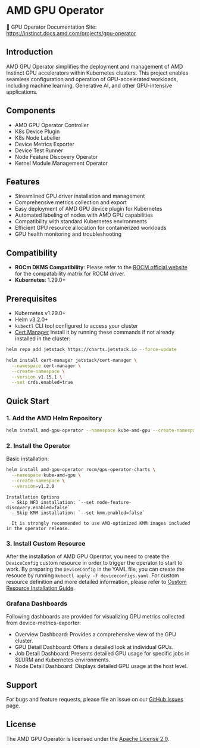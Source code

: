 # AMD GPU Operator

:book: GPU Operator Documentation Site: https://instinct.docs.amd.com/projects/gpu-operator

## Introduction

AMD GPU Operator simplifies the deployment and management of AMD Instinct GPU accelerators within Kubernetes clusters. This project enables seamless configuration and operation of GPU-accelerated workloads, including machine learning, Generative AI, and other GPU-intensive applications.

## Components

* AMD GPU Operator Controller
* K8s Device Plugin
* K8s Node Labeller
* Device Metrics Exporter
* Device Test Runner
* Node Feature Discovery Operator
* Kernel Module Management Operator

## Features

* Streamlined GPU driver installation and management
* Comprehensive metrics collection and export
* Easy deployment of AMD GPU device plugin for Kubernetes
* Automated labeling of nodes with AMD GPU capabilities
* Compatibility with standard Kubernetes environments
* Efficient GPU resource allocation for containerized workloads
* GPU health monitoring and troubleshooting  

## Compatibility

* **ROCm DKMS Compatibility**: Please refer to the [ROCM official website](https://rocm.docs.amd.com/en/latest/compatibility/compatibility-matrix.html) for the compatability matrix for ROCM driver.
* **Kubernetes**: 1.29.0+

## Prerequisites

* Kubernetes v1.29.0+
* Helm v3.2.0+
* `kubectl` CLI tool configured to access your cluster
* [Cert Manager](https://cert-manager.io/docs/) Install it by running these commands if not already installed in the cluster:

```bash
helm repo add jetstack https://charts.jetstack.io --force-update

helm install cert-manager jetstack/cert-manager \
  --namespace cert-manager \
  --create-namespace \
  --version v1.15.1 \
  --set crds.enabled=true
```

## Quick Start

### 1. Add the AMD Helm Repository

```bash
helm install amd-gpu-operator --namespace kube-amd-gpu --create-namespace https://github.com/ROCm/gpu-operator/releases/download/v1.0.0/gpu-operator-charts-v1.0.0.tgz
```

### 2. Install the Operator

Basic installation:

```bash
helm install amd-gpu-operator rocm/gpu-operator-charts \
  --namespace kube-amd-gpu \
  --create-namespace \
  --version=v1.2.0
```

```{note}
Installation Options
  - Skip NFD installation: `--set node-feature-discovery.enabled=false`
  - Skip KMM installation: `--set kmm.enabled=false`
```

```{warning}
  It is strongly recommended to use AMD-optimized KMM images included in the operator release.
```

### 3. Install Custom Resource

After the installation of AMD GPU Operator, you need to create the `DeviceConfig` custom resource in order to trigger the operator to start to work. By preparing the `DeviceConfig` in the YAML file, you can create the resouce by running ```kubectl apply -f deviceconfigs.yaml```. For custom resource definition and more detailed information, please refer to [Custom Resource Installation Guide](https://dcgpu.docs.amd.com/projects/gpu-operator/en/latest/installation/kubernetes-helm.html#install-custom-resource).

### Grafana Dashboards

Following dashboards are provided for visualizing GPU metrics collected from device-metrics-exporter:

* Overview Dashboard: Provides a comprehensive view of the GPU cluster.
* GPU Detail Dashboard: Offers a detailed look at individual GPUs.
* Job Detail Dashboard: Presents detailed GPU usage for specific jobs in SLURM and Kubernetes environments.
* Node Detail Dashboard: Displays detailed GPU usage at the host level.

## Support

For bugs and feature requests, please file an issue on our [GitHub Issues](https://github.com/ROCm/gpu-operator/issues) page.

## License

The AMD GPU Operator is licensed under the [Apache License 2.0](LICENSE).
